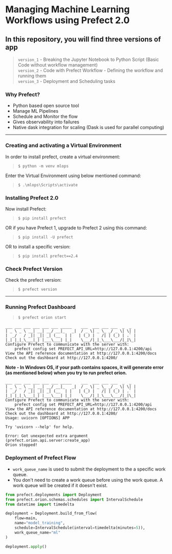 # Managing Machine Learning Workflows using Prefect 2.0

## In this repository, you will find three versions of app

> `version_1` - Breaking the Jupyter Notebook to Python Script (Basic Code without workflow management)  
> `version_2` - Code with Prefect Workflow - Defining the workflow and running them  
> `version_3` - Deployment and Scheduling tasks

### Why Prefect?
- Python based open source tool  
- Manage ML Pipelines  
- Schedule and Monitor the flow  
- Gives observability into failures  
- Native dask integration for scaling (Dask is used for parallel computing)

***

### Creating and activating a Virtual Environment
In order to install prefect, create a virtual environment:
> `$ python -m venv mlops`  

Enter the Virtual Environment using below mentioned command:
> `$ .\mlops\Scripts\activate`

### Installing Prefect 2.0
Now install Prefect:
> `$ pip install prefect`  

OR  if you have Prefect 1, upgrade to Prefect 2 using this command:  
> `$ pip install -U prefect`  

OR to install a specific version:  
> `$ pip install prefect==2.4`  


### Check Prefect Version
Check the prefect version:
> `$ prefect version`

***

### Running Prefect Dashboard

> `$ prefect orion start`  

```
___ ___ ___ ___ ___ ___ _____    ___  ___ ___ ___  _  _
| _ \ _ \ __| __| __/ __|_   _|  / _ \| _ \_ _/ _ \| \| |
|  _/   / _|| _|| _| (__  | |   | (_) |   /| | (_) | .` |
|_| |_|_\___|_| |___\___| |_|    \___/|_|_\___\___/|_|\_|
Configure Prefect to communicate with the server with:
    prefect config set PREFECT_API_URL=http://127.0.0.1:4200/api
View the API reference documentation at http://127.0.0.1:4200/docs
Check out the dashboard at http://127.0.0.1:4200/

```

**Note - In Windows OS, if your path contains spaces, it will generate error (as mentioned below) when you try to run prefect orion.**

```
___ ___ ___ ___ ___ ___ _____    ___  ___ ___ ___  _  _
| _ \ _ \ __| __| __/ __|_   _|  / _ \| _ \_ _/ _ \| \| |
|  _/   / _|| _|| _| (__  | |   | (_) |   /| | (_) | .` |
|_| |_|_\___|_| |___\___| |_|    \___/|_|_\___\___/|_|\_|
Configure Prefect to communicate with the server with:
    prefect config set PREFECT_API_URL=http://127.0.0.1:4200/api
View the API reference documentation at http://127.0.0.1:4200/docs
Check out the dashboard at http://127.0.0.1:4200/
Usage: uvicorn [OPTIONS] APP

Try 'uvicorn --help' for help.

Error: Got unexpected extra argument (prefect.orion.api.server:create_app)
Orion stopped!
```

### Deployment of Prefect Flow

- `work_queue_name` is used to submit the deployment to the a specific work queue.
- You don't need to create a work queue before using the work queue. A work queue will be created if it doesn't exist.

```python
from prefect.deployments import Deployment
from prefect.orion.schemas.schedules import IntervalSchedule
from datetime import timedelta

deployment = Deployment.build_from_flow(
    flow=main,
    name="model_training",
    schedule=IntervalSchedule(interval=timedelta(minutes=5)),
    work_queue_name="ml"
)

deployment.apply()
```

